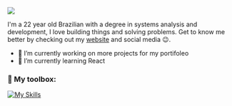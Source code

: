 ![](https://media.licdn.com/dms/image/v2/D4D16AQGduUzPZQrzbQ/profile-displaybackgroundimage-shrink_350_1400/profile-displaybackgroundimage-shrink_350_1400/0/1722887118204?e=1740614400&v=beta&t=1u356BwYeG6VSkQKvif_3lnJbW32Gst_8hKhbmBBrAw)

I'm a 22 year old Brazilian with a degree in systems analysis and development, I love building things and solving problems. Get to know me better by checking out my [website](https://nascimentodev.com) and social media 😉.

- 🔭 I’m currently working on more projects for my portifoleo 
- 🌱 I’m currently learning React 

<h3 align="left">🧰  My toolbox:</h3>

[![My Skills](https://skillicons.dev/icons?i=nodejs,js,react,bootstrap,linux,figma,mysql)](https://skillicons.dev)
